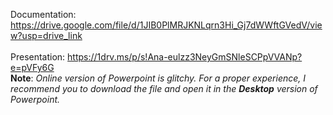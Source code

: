 Documentation: https://drive.google.com/file/d/1JIB0PlMRJKNLqrn3Hi_Gj7dWWftGVedV/view?usp=drive_link <br><br>
Presentation: https://1drv.ms/p/s!Ana-eulzz3NeyGmSNleSCPpVVANp?e=pVFy6G <br>
**Note**: _Online version of Powerpoint is glitchy. For a proper experience, I recommend you to download the file and open it in the **Desktop** version of Powerpoint._

